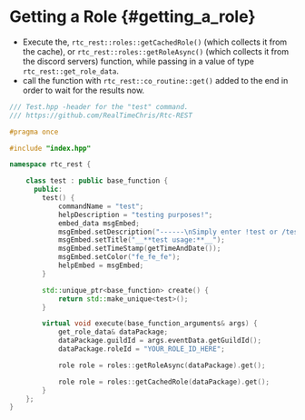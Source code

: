 Getting a Role {#getting_a_role}
=============
- Execute the, `rtc_rest::roles::getCachedRole()` (which collects it from the cache), or `rtc_rest::roles::getRoleAsync()` (which collects it from the discord servers) function, while passing in a value of type `rtc_rest::get_role_data`.
- call the function with `rtc_rest::co_routine::get()` added to the end in order to wait for the results now.

```cpp
/// Test.hpp -header for the "test" command.
/// https://github.com/RealTimeChris/Rtc-REST

#pragma once

#include "index.hpp"

namespace rtc_rest {

	class test : public base_function {
	  public:
		test() {
			commandName = "test";
			helpDescription = "testing purposes!";
			embed_data msgEmbed;
			msgEmbed.setDescription("------\nSimply enter !test or /test!\n------");
			msgEmbed.setTitle("__**test usage:**__");
			msgEmbed.setTimeStamp(getTimeAndDate());
			msgEmbed.setColor("fe_fe_fe");
			helpEmbed = msgEmbed;
		}

		std::unique_ptr<base_function> create() {
			return std::make_unique<test>();
		}

		virtual void execute(base_function_arguments& args) {
			get_role_data& dataPackage;
			dataPackage.guildId = args.eventData.getGuildId();
			dataPackage.roleId = "YOUR_ROLE_ID_HERE";

			role role = roles::getRoleAsync(dataPackage).get();

			role role = roles::getCachedRole(dataPackage).get();
		}
	};
}
```
